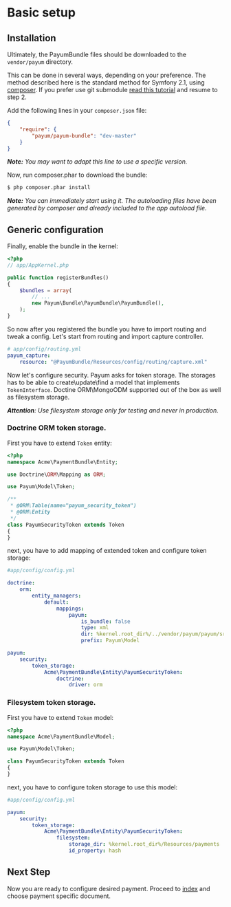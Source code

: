 # Basic setup

## Installation

Ultimately, the PayumBundle files should be downloaded to the `vendor/payum` directory.

This can be done in several ways, depending on your preference.
The method described here is the standard method for Symfony 2.1, using [composer](http://getcomposer.org/).
If you prefer use git submodule [read this tutorial](install_as_git_submodules.md) and resume to step 2.

Add the following lines in your `composer.json` file:

```json
{
    "require": {
        "payum/payum-bundle": "dev-master"
    }
}
```

_**Note:** You may want to adapt this line to use a specific version._

Now, run composer.phar to download the bundle:

```bash
$ php composer.phar install
```

_**Note:** You can immediately start using it. The autoloading files have been generated by composer and already included to the app autoload file._

## Generic configuration

Finally, enable the bundle in the kernel:

``` php
<?php
// app/AppKernel.php

public function registerBundles()
{
    $bundles = array(
        // ...
        new Payum\Bundle\PayumBundle\PayumBundle(),
    );
}
```

So now after you registered the bundle you have to import routing and tweak a config.
Let's start from routing and import capture controller.

```yaml
# app/config/routing.yml
payum_capture:
    resource: "@PayumBundle/Resources/config/routing/capture.xml"
```

Now let's configure security.
Payum asks for token storage.
The storages has to be able to create\update\find a model that implements `TokenInterface`.
Doctine ORM\MongoODM supported out of the box as well as filesystem storage.

_**Attention**: Use filesystem storage only for testing and never in production._

### Doctrine ORM token storage.

First you have to extend `Token` entity:

```php
<?php
namespace Acme\PaymentBundle\Entity;

use Doctrine\ORM\Mapping as ORM;

use Payum\Model\Token;

/**
 * @ORM\Table(name="payum_security_token")
 * @ORM\Entity
 */
class PayumSecurityToken extends Token
{
}
```

next, you have to add mapping of extended token and configure token storage:

```yml
#app/config/config.yml

doctrine:
    orm:
        entity_managers:
            default:
                mappings:
                    payum:
                        is_bundle: false
                        type: xml
                        dir: %kernel.root_dir%/../vendor/payum/payum/src/Payum/Bridge/Doctrine/Resources/mapping
                        prefix: Payum\Model

payum:
    security:
        token_storage:
            Acme\PaymentBundle\Entity\PayumSecurityToken:
                doctrine:
                    driver: orm
```

### Filesystem token storage.

First you have to extend `Token` model:

```php
<?php
namespace Acme\PaymentBundle\Model;

use Payum\Model\Token;

class PayumSecurityToken extends Token
{
}
```

next, you have to configure token storage to use this model:

```yaml
#app/config/config.yml

payum:
    security:
        token_storage:
            Acme\PaymentBundle\Entity\PayumSecurityToken:
                filesystem:
                    storage_dir: %kernel.root_dir%/Resources/payments
                    id_property: hash
```

## Next Step

Now you are ready to configure desired payment.
Proceed to [index](index.md) and choose payment specific document.
